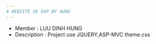 ```yaml
---
# WEBSITE XE DAP BY HUNG
---
```

* Member : LUU DINH HUNG
* Description : Project use JQUERY,ASP-MVC 
theme.css
